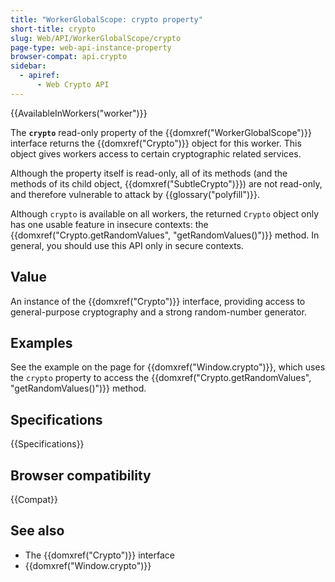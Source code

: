 ```yaml
---
title: "WorkerGlobalScope: crypto property"
short-title: crypto
slug: Web/API/WorkerGlobalScope/crypto
page-type: web-api-instance-property
browser-compat: api.crypto
sidebar:
  - apiref:
      - Web Crypto API
---
```


{{AvailableInWorkers("worker")}}

The **`crypto`** read-only property of the {{domxref("WorkerGlobalScope")}} interface returns the {{domxref("Crypto")}} object for this worker. This object gives workers access to certain cryptographic related services.

Although the property itself is read-only, all of its methods (and the methods of its
child object, {{domxref("SubtleCrypto")}}) are not read-only, and therefore vulnerable
to attack by {{glossary("polyfill")}}.

Although `crypto` is available on all workers, the returned `Crypto` object only has one usable feature in insecure contexts: the {{domxref("Crypto.getRandomValues", "getRandomValues()")}} method. In general, you should use this API only in secure contexts.

## Value

An instance of the {{domxref("Crypto")}} interface, providing access to general-purpose cryptography and a strong random-number generator.

## Examples

See the example on the page for {{domxref("Window.crypto")}}, which uses the `crypto` property to access the {{domxref("Crypto.getRandomValues", "getRandomValues()")}} method.

## Specifications

{{Specifications}}

## Browser compatibility

{{Compat}}

## See also

- The {{domxref("Crypto")}} interface
- {{domxref("Window.crypto")}}
